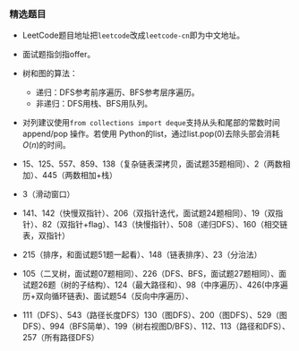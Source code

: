 ### 精选题目


- LeetCode题目地址把`leetcode`改成`leetcode-cn`即为中文地址。
- 面试题指剑指offer。


- 树和图的算法：
    - 递归：DFS参考前序遍历、BFS参考层序遍历。
    - 非递归：DFS用栈、BFS用队列。
- 对列建议使用`from collections import deque`支持从头和尾部的常数时间append/pop 操作。若使用 Python的list，通过list.pop(0)去除头部会消耗$O(n)$的时间。



- 15、125、557、859、138（复杂链表深拷贝，面试题35题相同）、2（两数相加）、445（两数相加+栈）
- 3（滑动窗口）
- 141、142（快慢双指针）、206（双指针迭代，面试题24题相同）、19（双指针）、82（双指针+flag）、143（快慢指针）、508（递归DFS）、160（相交链表，双指针）
- 215（排序，和面试题51题一起看）、148（链表排序）、23（分治法）
- 105（二叉树，面试题07题相同）、226（DFS、BFS，面试题27题相同）、面试题26题（树的子结构）、124（最大路径和）、98（中序遍历）、426(中序遍历+双向循环链表)、面试题54（反向中序遍历）、
- 111（DFS）、543（路径长度DFS）130（图DFS）、200（图DFS）、529（图DFS）、994（BFS简单）、199（树右视图D/BFS）、112、113（路径和DFS）、257（所有路径DFS）

